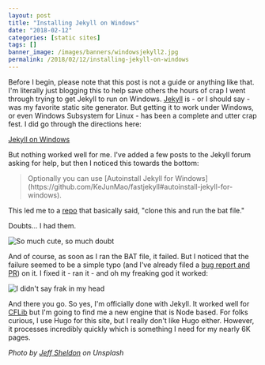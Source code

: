 ```yaml
---
layout: post
title: "Installing Jekyll on Windows"
date: "2018-02-12"
categories: [static sites]
tags: []
banner_image: /images/banners/windowsjekyll2.jpg
permalink: /2018/02/12/installing-jekyll-on-windows
---
```


Before I begin, please note that this post is not a guide or anything like that. I'm literally just blogging this to help save others the hours of crap I went through trying to get Jekyll to run on Windows. [Jekyll](https://jekyllrb.com/) is - or I should say - was my favorite static site generator. But getting it to work under Windows, or even Windows Subsystem for Linux - has been a complete and utter crap fest. I did go through the directions here:

[Jekyll on Windows](https://jekyllrb.com/docs/windows/)

But nothing worked well for me. I've added a few posts to the Jekyll forum asking for help, but then I noticed this towards the bottom:

<blockquote>
Optionally you can use [Autoinstall Jekyll for Windows](https://github.com/KeJunMao/fastjekyll#autoinstall-jekyll-for-windows).
</blockquote>

This led me to a [repo](https://github.com/KeJunMao/fastjekyll) that basically said, "clone this and run the bat file." 

Doubts... I had them.

![So much cute, so much doubt](https://static.raymondcamden.com/images/2018/2/doubt.jpg)

And of course, as soon as I ran the BAT file, it failed. But I noticed that the failure seemed to be a simple typo (and I've already filed a [bug report and PR](https://github.com/KeJunMao/fastjekyll/issues/2)) on it. I fixed it - ran it - and oh my freaking god it worked:

<img src="https://static.raymondcamden.com/images/2018/2/jekyllfrak.jpg" title="I didn't say frak in my head" class="imgborder">

And there you go. So yes, I'm officially done with Jekyll. It worked well for [CFLib](https://cflib.org/) but I'm going to find me a new engine that is Node based. For folks curious, I use Hugo for this site, but I really don't like Hugo either. However, it processes incredibly quickly which is something I need for my nearly 6K pages.

<i>Photo by <a href="https://unsplash.com/photos/uWwN03Mg4Wg?utm_source=unsplash&utm_medium=referral&utm_content=creditCopyText">Jeff Sheldon</a> on Unsplash</i>